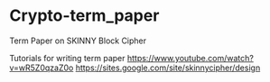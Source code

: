 # Crypto-term_paper
Term Paper on SKINNY Block Cipher 

Tutorials for writing term paper
https://www.youtube.com/watch?v=wR5Z0qzaZ0o
https://sites.google.com/site/skinnycipher/design
